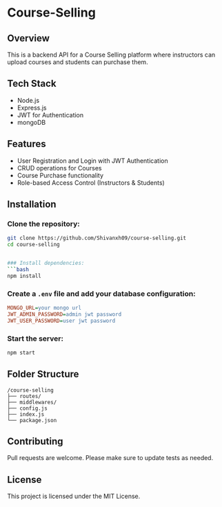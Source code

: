 # Course-Selling

## Overview
This is a backend API for a Course Selling platform where instructors can upload courses and students can purchase them.

## Tech Stack
- Node.js
- Express.js
- JWT for Authentication
- mongoDB

## Features
- User Registration and Login with JWT Authentication
- CRUD operations for Courses
- Course Purchase functionality
- Role-based Access Control (Instructors & Students)

## Installation

### Clone the repository:
   ```bash
   git clone https://github.com/Shivanxh09/course-selling.git
   cd course-selling


### Install dependencies:
```bash
npm install
```

### Create a `.env` file and add your database configuration:
```ini
MONGO_URL=your mongo url
JWT_ADMIN_PASSWORD=admin jwt password
JWT_USER_PASSWORD=user jwt password
```


### Start the server:
```bash
npm start
```

## Folder Structure
```
/course-selling
├── routes/
├── middlewares/
├── config.js
├── index.js
└── package.json
```

## Contributing
Pull requests are welcome. Please make sure to update tests as needed.

## License
This project is licensed under the MIT License.
